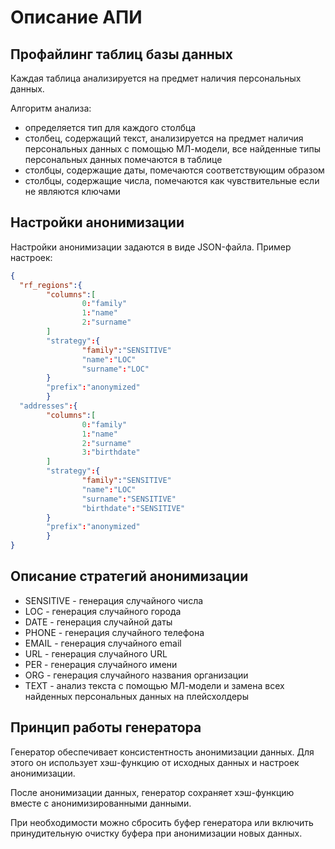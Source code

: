 # Описание АПИ
## Профайлинг таблиц базы данных

Каждая таблица анализируется на предмет наличия персональных данных. 

Алгоритм анализа:
- определяется тип для каждого столбца
- столбец, содержащий текст, анализируется на предмет наличия персональных данных с помощью МЛ-модели,
все найденные типы персональных данных помечаются в таблице
- столбцы, содержащие даты, помечаются соответствующим образом
- столбцы, содержащие числа, помечаются как чувствительные если не являются ключами

## Настройки анонимизации

Настройки анонимизации задаются в виде JSON-файла. Пример настроек:
```json
{
  "rf_regions":{
        "columns":[
                0:"family"
                1:"name"
                2:"surname"
        ]
        "strategy":{
                "family":"SENSITIVE"
                "name":"LOC"
                "surname":"LOC"
        }
        "prefix":"anonymized"
        }
  "addresses":{
        "columns":[
                0:"family"
                1:"name"
                2:"surname"
                3:"birthdate"
        ]
        "strategy":{
                "family":"SENSITIVE"
                "name":"LOC"
                "surname":"SENSITIVE"
                "birthdate":"SENSITIVE"
        }
        "prefix":"anonymized"
        }
}
```

## Описание стратегий анонимизации

- SENSITIVE - генерация случайного числа
- LOC - генерация случайного города
- DATE - генерация случайной даты
- PHONE - генерация случайного телефона
- EMAIL - генерация случайного email
- URL - генерация случайного URL
- PER - генерация случайного имени
- ORG - генерация случайного названия организации
- TEXT - анализ текста с помощью МЛ-модели и замена всех найденных персональных данных на плейсхолдеры

## Принцип работы генератора

Генератор обеспечивает консистентность анонимизации данных. Для этого он использует хэш-функцию от исходных данных и настроек анонимизации.

После анонимизации данных, генератор сохраняет хэш-функцию вместе с анонимизированными данными. 

При необходимости можно сбросить буфер генератора или включить принудительную очистку буфера при анонимизации новых данных.
